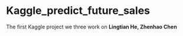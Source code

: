 # Kaggle_predict_future_sales
The first Kaggle project we three work on **Lingtian He, Zhenhao Chen**
